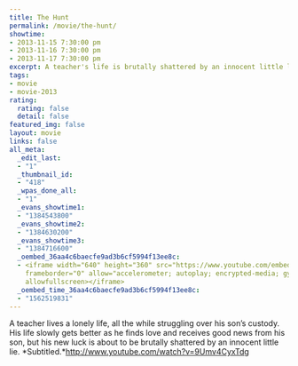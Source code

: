 ```yaml
---
title: The Hunt
permalink: /movie/the-hunt/
showtime:
- 2013-11-15 7:30:00 pm
- 2013-11-16 7:30:00 pm
- 2013-11-17 7:30:00 pm
excerpt: A teacher's life is brutally shattered by an innocent little lie.
tags:
- movie
- movie-2013
rating:
  rating: false
  detail: false
featured_img: false
layout: movie
links: false
all_meta:
  _edit_last:
  - "1"
  _thumbnail_id:
  - "418"
  _wpas_done_all:
  - "1"
  _evans_showtime1:
  - "1384543800"
  _evans_showtime2:
  - "1384630200"
  _evans_showtime3:
  - "1384716600"
  _oembed_36aa4c6baecfe9ad3b6cf5994f13ee8c:
  - <iframe width="640" height="360" src="https://www.youtube.com/embed/9Umv4CyxTdg?feature=oembed"
    frameborder="0" allow="accelerometer; autoplay; encrypted-media; gyroscope; picture-in-picture"
    allowfullscreen></iframe>
  _oembed_time_36aa4c6baecfe9ad3b6cf5994f13ee8c:
  - "1562519831"
---
```


A teacher lives a lonely life, all the while struggling over his son’s custody. His life slowly gets better as he finds love and receives good news from his son, but his new luck is about to be brutally shattered by an innocent little lie. *Subtitled.*http://www.youtube.com/watch?v=9Umv4CyxTdg